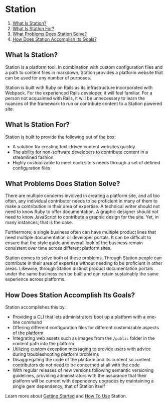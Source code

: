 <h1 id="station">Station</h1>

<ol>
  <li><a href="#what-is-station">What Is Station?</a></li>
  <li><a href="#what-is-station-for">What Is Station For?</a></li>
  <li><a href="#what-problems-does-station-solve">What Problems Does Station Solve?</a></li>
  <li><a href="#how-does-station-accomplish-its-goals">How Does Station Accomplish Its Goals?</a></li>
</ol>

<h2 id="what-is-station-">What Is Station?</h2>

<p>
  Station is a platform tool. In combination with custom configuration files and a path to content files in markdown, 
  Station provides a platform website that can be used for any number of purposes.
</p>

<p>
  Station is built with Ruby on Rails as its infrastructure incorporated with Webpack. For the experienced Rails developer, 
  it will feel familiar. For a person not acquainted with Rails, it will be unnecessary to learn the nuances of the framework 
  to run or contribute content to a Station powered site.
</p>

<h2 id="what-is-station-for-">What Is Station For?</h2>

<p>
  Station is built to provide the following out of the box:
</p>

<ul>
  <li>A solution for creating text-driven content websites quickly</li>
  <li>The ability for non-software developers to contribute content in a streamlined fashion</li>
  <li>Highly customizable to meet each site&#39;s needs through a set of defined configuration files</li>
</ul>

<h2 id="what-problems-does-station-solve-">What Problems Does Station Solve?</h2>

<p>
  There are multiple concerns involved in creating a platform site, and all too often, any individual contributor needs 
  to be proficient in many of them to make a contribution in their area of expertise. A technical writer should not need 
  to know Ruby to offer documentation. A graphic designer should not need to know JavaScript to contribute a graphic design 
  for the site. Yet, in many instances, that is the case.
</p>

<p>
  Furthermore, a single business often can have multiple product lines that need multiple documentation or developer portals. 
  It can be difficult to ensure that the style guide and overall look of the business remain consistent over time across 
  different platform sites.
</p>

<p>
  Station comes to solve both of these problems. Through Station people can contribute in their area of expertise without 
  needing to be proficient in other areas. Likewise, through Station distinct product documentation portals under the same 
  business can be built and can retain sustainably the same experience across platforms.
</p>

<h2 id="how-does-station-accomplish-its-goals-">How Does Station Accomplish Its Goals?</h2>

<p>Station accomplishes this by:</p>

<ul>
  <li>Providing a CLI that lets administrators boot up a platform with a one-line command</li>
  <li>Offering different configuration files for different customizable aspects of the platform</li>
  <li>Integrating web assets such as images from the <code>/public</code> folder in the content path into the platform</li>
  <li>Utilizing custom exception messaging to provide users with advice during troubleshooting platform problems</li>
  <li>Disaggregating the code of the platform and its content so content contributors do not need to be concerned at all with the code</li>
  <li>With regular releases of new versions following semantic versioning guidelines, providing administrators with the assurance that their platform will be current with dependency upgrades by maintaining a single gem dependency, that of Station itself</li>
</ul>

<p>
  Learn more about <a href="docs/Getting-Started.md">Getting Started</a> 
  and <a href="docs/How-To-Use.md">How To Use</a> Station.
</p>

